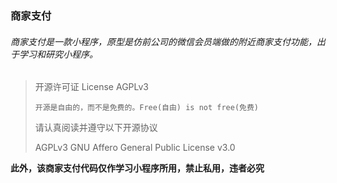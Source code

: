 ### 商家支付

###### 商家支付是一款小程序，原型是仿前公司的微信会员端做的附近商家支付功能，出于学习和研究小程序。

> 开源许可证 License AGPLv3
>
>     开源是自由的，而不是免费的。Free(自由) is not free(免费)
>
> 请认真阅读并遵守以下开源协议
>
> AGPLv3 GNU Affero General Public License v3.0

**此外，该商家支付代码仅作学习小程序所用，禁止私用，违者必究**
